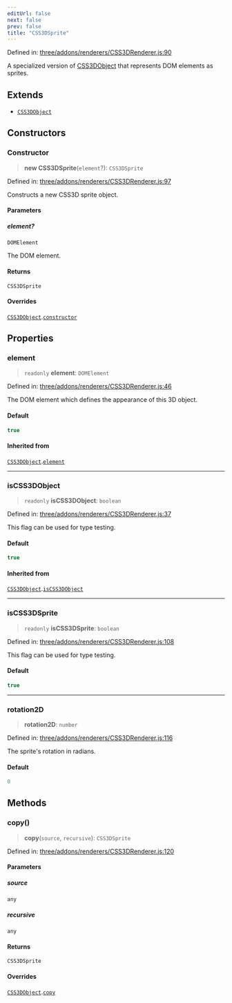 ```yaml
---
editUrl: false
next: false
prev: false
title: "CSS3DSprite"
---
```


Defined in: [three/addons/renderers/CSS3DRenderer.js:90](https://github.com/DefinitelyMaybe/three-i18n/blob/fa57b79433d1c349ffb23a78727299c8d4190136/three/addons/renderers/CSS3DRenderer.js#L90)

A specialized version of [CSS3DObject](/addons/classes/css3dobject/) that represents
DOM elements as sprites.

## Extends

- [`CSS3DObject`](/addons/classes/css3dobject/)

## Constructors

### Constructor

> **new CSS3DSprite**(`element`?): `CSS3DSprite`

Defined in: [three/addons/renderers/CSS3DRenderer.js:97](https://github.com/DefinitelyMaybe/three-i18n/blob/fa57b79433d1c349ffb23a78727299c8d4190136/three/addons/renderers/CSS3DRenderer.js#L97)

Constructs a new CSS3D sprite object.

#### Parameters

##### element?

`DOMElement`

The DOM element.

#### Returns

`CSS3DSprite`

#### Overrides

[`CSS3DObject`](/addons/classes/css3dobject/).[`constructor`](/addons/classes/css3dobject/#constructor)

## Properties

### element

> `readonly` **element**: `DOMElement`

Defined in: [three/addons/renderers/CSS3DRenderer.js:46](https://github.com/DefinitelyMaybe/three-i18n/blob/fa57b79433d1c349ffb23a78727299c8d4190136/three/addons/renderers/CSS3DRenderer.js#L46)

The DOM element which defines the appearance of this 3D object.

#### Default

```ts
true
```

#### Inherited from

[`CSS3DObject`](/addons/classes/css3dobject/).[`element`](/addons/classes/css3dobject/#element)

***

### isCSS3DObject

> `readonly` **isCSS3DObject**: `boolean`

Defined in: [three/addons/renderers/CSS3DRenderer.js:37](https://github.com/DefinitelyMaybe/three-i18n/blob/fa57b79433d1c349ffb23a78727299c8d4190136/three/addons/renderers/CSS3DRenderer.js#L37)

This flag can be used for type testing.

#### Default

```ts
true
```

#### Inherited from

[`CSS3DObject`](/addons/classes/css3dobject/).[`isCSS3DObject`](/addons/classes/css3dobject/#iscss3dobject)

***

### isCSS3DSprite

> `readonly` **isCSS3DSprite**: `boolean`

Defined in: [three/addons/renderers/CSS3DRenderer.js:108](https://github.com/DefinitelyMaybe/three-i18n/blob/fa57b79433d1c349ffb23a78727299c8d4190136/three/addons/renderers/CSS3DRenderer.js#L108)

This flag can be used for type testing.

#### Default

```ts
true
```

***

### rotation2D

> **rotation2D**: `number`

Defined in: [three/addons/renderers/CSS3DRenderer.js:116](https://github.com/DefinitelyMaybe/three-i18n/blob/fa57b79433d1c349ffb23a78727299c8d4190136/three/addons/renderers/CSS3DRenderer.js#L116)

The sprite's rotation in radians.

#### Default

```ts
0
```

## Methods

### copy()

> **copy**(`source`, `recursive`): `CSS3DSprite`

Defined in: [three/addons/renderers/CSS3DRenderer.js:120](https://github.com/DefinitelyMaybe/three-i18n/blob/fa57b79433d1c349ffb23a78727299c8d4190136/three/addons/renderers/CSS3DRenderer.js#L120)

#### Parameters

##### source

`any`

##### recursive

`any`

#### Returns

`CSS3DSprite`

#### Overrides

[`CSS3DObject`](/addons/classes/css3dobject/).[`copy`](/addons/classes/css3dobject/#copy)
